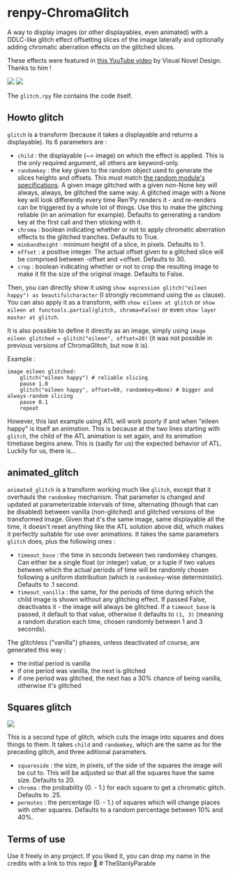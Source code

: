 # renpy-ChromaGlitch
A way to display images (or other displayables, even animated) with a DDLC-like glitch effect offsetting slices of the image laterally and optionally adding chromatic aberration effects on the glitched slices.

These effects were featured in [this YouTube video](https://www.youtube.com/watch?v=H2eg010UozE) by Visual Novel Design. Thanks to him !

![](sample_nochroma.png)
![](sample_chroma.png)

The `glitch.rpy` file contains the code itself.

## Howto glitch
`glitch` is a transform (because it takes a displayable and returns a displayable).
Its 6 parameters are :
- `child` : the displayable (~= image) on which the effect is applied. This is the only required argument, all others are keyword-only.
- `randomkey` : the key given to the random object used to generate the slices heights and offsets. This must match [the random module's specifications](https://docs.python.org/3/library/random.html#random.seed). A given image glitched with a given non-None key will always, always, be glitched the same way. A glitched image with a None key will look differently every time Ren'Py renders it - and re-renders can be triggered by a whole lot of things. Use this to make the glitching reliable (in an animation for example). Defaults to generating a random key at the first call and then sticking with it.
- `chroma` : boolean indicating whether or not to apply chromatic aberration effects to the glitched tranches. Defaults to True.
- `minbandheight` : minimum height of a slice, in pixels. Defaults to 1.
- `offset` : a positive integer. The actual offset given to a glitched slice will be comprised between -offset and +offset. Defaults to 30.
- `crop` : boolean indicating whether or not to crop the resulting image to make it fit the size of the original image. Defaults to False.

Then, you can directly show it using `show expression glitch("eileen happy") as beautifulcharacter` (I strongly recommand using the `as` clause).
You can also apply it as a transform, with `show eileen at glitch` or `show eileen at functools.partial(glitch, chroma=False)` or even `show layer master at glitch`.

It is also possible to define it directly as an image, simply using `image eileen glitched = glitch("eileen", offset=20)`
(it was not possible in previous versions of ChromaGlitch, but now it is).

Example :
```rpy
image eileen glitched:
    glitch("eileen happy") # reliable slicing
    pause 1.0
    glitch("eileen happy", offset=60, randomkey=None) # bigger and always-random slicing
    pause 0.1
    repeat
```

However, this last example using ATL will work poorly if and when "eileen happy" is itself an animation. This is because at the two lines starting with `glitch`, the child of the ATL animation is set again, and its animation timebase begins anew. This is (sadly for us) the expected behavior of ATL.
Luckily for us, there is...

## animated_glitch
`animated_glitch` is a transform working much like `glitch`, except that it overhauls the `randomkey` mechanism. That parameter is changed and updated at parameterizable intervals of time, alternating (though that can be disabled) between vanilla (non-glitched) and glitched versions of the transformed image. Given that it's the same image, same displayable all the time, it doesn't reset anything like the ATL solution above did, which makes it perfectly suitable for use over animations.
It takes the same parameters `glitch` does, plus the following ones :
- `timeout_base` : the time in seconds between two randomkey changes. Can either be a single float (or integer) value, or a tuple if two values between which the actual periods of time will be randomly chosen following a uniform distribution (which is `randomkey`-wise deterministic). Defaults to .1 second.
- `timeout_vanilla` : the same, for the periods of time during which the child image is shown without any glitching effect. If passed False, deactivates it - the image will always be glitched. If a `timeout_base` is passed, it default to that value, otherwise it defaults to `(1, 3)` (meaning a random duration each time, chosen randomly between 1 and 3 seconds).

The glitchless ("vanilla") phases, unless deactivated of course, are generated this way :
- the initial period is vanilla
- if one period was vanilla, the next is glitched
- if one period was glitched, the next has a 30% chance of being vanilla, otherwise it's glitched

## Squares glitch

![](sample_squares.png)

This is a second type of glitch, which cuts the image into squares and does things to them.
It takes `child` and `randomkey`, which are the same as for the preceding glitch, and three aditional parameters.
- `squareside` : the size, in pixels, of the side of the squares the image will be cut to. This will be adjusted so that all the squares have the same size. Defaults to 20.
- `chroma` : the probability (0. - 1.) for each square to get a chromatic glitch. Defaults to .25.
- `permutes` : the percentage (0. - 1.) of squares which will change places with other squares. Defaults to a random percentage between 10% and 40%.

## Terms of use
Use it freely in any project. If you liked it, you can drop my name in the credits with a link to this repo 🥰
#   T h e S t a n l y P a r a b l e  
 